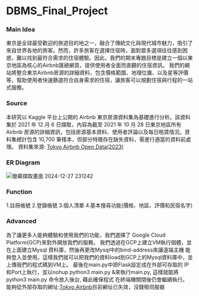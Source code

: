 # DBMS_Final_Project
### Main Idea
東京是全球最受歡迎的旅遊目的地之一，融合了傳統文化與現代城市魅力，吸引了來自世界各地的旅客。然而，許多旅客在選擇住宿時，面對眾多選項往往感到困惑，難以找到最符合需求的住宿體驗。因此，我們的期末專題目標是建立一個以東京地區為核心的Airbnb匯總網頁，提供使用者全面而直觀的住宿資訊。
我們的網站將整合東京Airbnb房源的詳細資料，包含價格範圍、地理位置、以及星等評價等，幫助使用者快速篩選符合自身需求的住宿，讓旅客可以規劃住宿與行程的一站式服務。

### Source
本研究以 Kaggle 平台上公開的 Airbnb 東京房源資料集為基礎進行分析。該資料集於 2021 年 12 月 6 日擷取，內容為截至 2021 年 10 月 28 日東京地區所有 Airbnb 房源的詳細資訊，包括房源基本資料、使用者評論以及每日租賃情況。資料集總計包含 10,700 筆樣本，但部分特徵存在缺失資料，需進行適當的資料前處理。
資料集來源: [Tokyo Airbnb Open Data(2023)](https://www.kaggle.com/datasets/lucamassaron/tokyo-airbnb-open-data-2023/data?select=calendar.csv)

### ER Diagram
![螢幕擷取畫面 2024-12-27 231242](https://github.com/user-attachments/assets/9c645f37-edb7-480c-ac1b-868d39834187)

### Function
1.註冊帳號
2.登錄帳號
3.個人清單
4.基本搜尋功能(價格、地區、評價和民宿名字)

### Advanced
為了讓更多人能夠體驗和使用我們的功能，我們選擇了
Google Cloud Platform(GCP)來對外開放我們的服務。
我們透過在GCP上建立VM執行個體，並在上面建立Mysql
資料庫，然後再更改Mysql中的bind-address來讓遠端主機
能夠登入並使用。這樣我們就可以把我們的資料load到GCP上的Mysql資料庫中，並上傳我們的程式碼到VM上。
最後在main.py中把Flask設定成在外部可存取的 IP 和Port上執行，並以nohup python3 main.py &來執行main.py, 
這樣就能將 python3 main.py 命令放入後台, 藉此確保程式
在終端機關閉後仍會繼續執行。
能夠從外部存取的網址:[Tokyo Airbnb](http://35.201.204.93:8080)目前網址已失效，沒錢租伺服器

